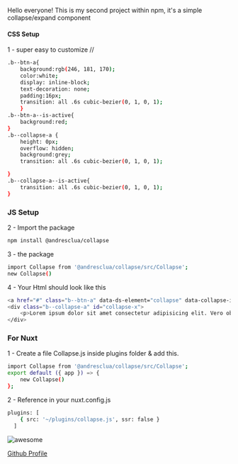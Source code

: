 Hello everyone! 
This is my second project within npm, it's a simple collapse/expand component

#### CSS Setup
1 - super easy to customize //
```sh
.b--btn-a{
    background:rgb(246, 181, 170);
    color:white;
    display: inline-block;
    text-decoration: none;
    padding:16px;
    transition: all .6s cubic-bezier(0, 1, 0, 1); 
    }
.b--btn-a--is-active{
    background:red;
}
.b--collapse-a {
    height: 0px;
    overflow: hidden;
    background:grey;
    transition: all .6s cubic-bezier(0, 1, 0, 1); 

}   
.b--collapse-a--is-active{
    transition: all .6s cubic-bezier(0, 1, 0, 1);
}
```
### JS Setup
2 - Import the package
```sh
npm install @andresclua/collapse
```
3 -  the package
```sh
import Collapse from '@andresclua/collapse/src/Collapse';
new Collapse()  
```
4 - Your Html should look like this

```sh
<a href="#" class="b--btn-a" data-ds-element="collapse" data-collapse-id="collapse-x" data-target-class="b--collapse-a--is-active" data-self-class="b--btn-a--is-active">Trigger Element</a>
<div class="b--collapse-a" id="collapse-x">
    <p>Lorem ipsum dolor sit amet consectetur adipisicing elit. Vero obcaecati incidunt quod labore illum sint odit! Saepe eligendi laboriosam earum a molestias, totam praesentium vero! Provident ad iure facilis veniam.</p>
</div>
```

### For Nuxt
1 - Create a file Collapse.js inside plugins folder & add this.
```sh
import Collapse from '@andresclua/collapse/src/Collapse';
export default ({ app }) => {
    new Collapse()
};
```
2 - Reference in your nuxt.config.js
```sh
plugins: [
    { src: '~/plugins/collapse.js', ssr: false }
  ]
```
![awesome](https://media.giphy.com/media/LeikbswJKXOMM/giphy.gif)

[Github Profile](https://github.com/andresclua/)